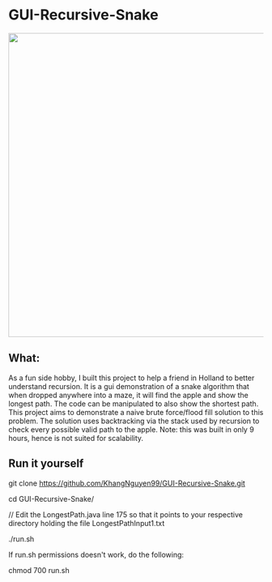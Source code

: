 # GUI-Recursive-Snake

<img src="gif/demo.gif" width="600" >

## What:
As a fun side hobby, I built this project to help a friend in Holland to better understand recursion. It is a gui demonstration of a snake algorithm that when dropped anywhere into a maze, it will find the apple and show the longest path. The code can be manipulated to also show the shortest path. This project aims to demonstrate a naive brute force/flood fill solution to this problem. The solution uses backtracking via the stack used by recursion to check every possible valid path to the apple. Note: this was built in only 9 hours, hence is not suited for scalability.

## Run it yourself
git clone https://github.com/KhangNguyen99/GUI-Recursive-Snake.git

cd GUI-Recursive-Snake/

// Edit the LongestPath.java line 175 so that it points to your respective directory holding the file LongestPathInput1.txt

./run.sh

If run.sh permissions doesn't work, do the following:

chmod 700 run.sh

